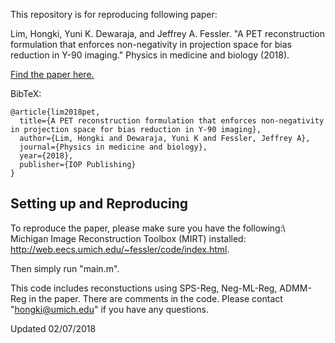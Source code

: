This repository is for reproducing following paper: 

Lim, Hongki, Yuni K. Dewaraja, and Jeffrey A. Fessler. "A PET reconstruction formulation that enforces non-negativity in projection space for bias reduction in Y-90 imaging." Physics in medicine and biology (2018).

[Find the paper here.](https://doi.org/10.1088%2F1361-6560%2Faaa71b)

BibTeX:
```
@article{lim2018pet,
  title={A PET reconstruction formulation that enforces non-negativity in projection space for bias reduction in Y-90 imaging},
  author={Lim, Hongki and Dewaraja, Yuni K and Fessler, Jeffrey A},
  journal={Physics in medicine and biology},
  year={2018},
  publisher={IOP Publishing}
}
```

## Setting up and Reproducing

To reproduce the paper, please make sure you have the following:\\
Michigan Image Reconstruction Toolbox (MIRT) installed: http://web.eecs.umich.edu/~fessler/code/index.html.  

Then simply run "main.m".

This code includes reconstuctions using SPS-Reg, Neg-ML-Reg, ADMM-Reg in the paper. 
There are comments in the code. 
Please contact "hongki@umich.edu" if you have any questions.  

Updated 02/07/2018


